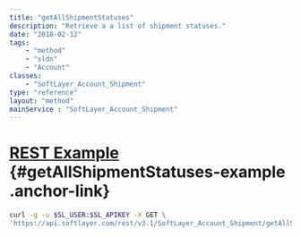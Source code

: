 ```yaml
---
title: "getAllShipmentStatuses"
description: "Retrieve a a list of shipment statuses."
date: "2018-02-12"
tags:
    - "method"
    - "sldn"
    - "Account"
classes:
    - "SoftLayer_Account_Shipment"
type: "reference"
layout: "method"
mainService : "SoftLayer_Account_Shipment"
---
```


# [REST Example](#getAllShipmentStatuses-example) <a href="/article/rest/"><i class="fas fa-question"></i></a> {#getAllShipmentStatuses-example .anchor-link} 
```bash
curl -g -u $SL_USER:$SL_APIKEY -X GET \
'https://api.softlayer.com/rest/v3.1/SoftLayer_Account_Shipment/getAllShipmentStatuses'
```
